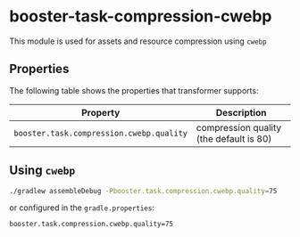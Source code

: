 # booster-task-compression-cwebp

This module is used for assets and resource compression using `cwebp`

## Properties

The following table shows the properties that transformer supports:

| Property                                 | Description                              |
| ---------------------------------------- | ---------------------------------------- |
| `booster.task.compression.cwebp.quality` | compression quality (the default is 80)  |

## Using `cwebp`

```bash
./gradlew assembleDebug -Pbooster.task.compression.cwebp.quality=75
```

or configured in the `gradle.properties`:

```properties
booster.task.compression.cwebp.quality=75
```

